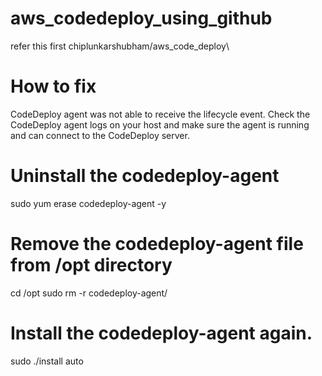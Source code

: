 # aws_codedeploy_using_github

refer this first chiplunkarshubham/aws_code_deploy\

# How to fix
CodeDeploy agent was not able to receive the lifecycle event. Check the CodeDeploy agent logs on your host and make sure the agent is running and can connect to the CodeDeploy server.

# Uninstall the codedeploy-agent
sudo yum erase codedeploy-agent -y

# Remove the codedeploy-agent file from /opt directory
cd /opt
sudo rm -r codedeploy-agent/

# Install the codedeploy-agent again.
sudo ./install auto
